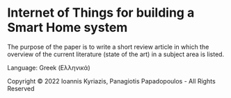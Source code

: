 # Internet of Things for building a Smart Home system

The purpose of the paper is to write a short review article in which the overview of the current literature (state of the art) in a subject area is listed.

Language: Greek (Ελληνικά)

Copyright © 2022 Ioannis Kyriazis, Panagiotis Papadopoulos - All Rights Reserved
